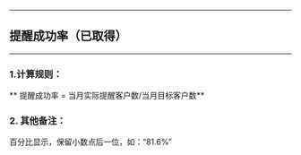 
---

## 提醒成功率（已取得）

---

### 1.计算规则：

** 提醒成功率 = 当月实际提醒客户数/当月目标客户数**

### 2. 其他备注：

百分比显示，保留小数点后一位，如：“81.6%”


